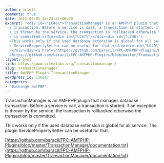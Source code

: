```yaml
---
author: ariels
comments: true
date: 2012-09-01 13:23:41+00:00
excerpt: "<div id=\"LC46\">TransactionManager is an AMFPHP plugin that manages database\
  \ transaction. Before a service is call, a transaction is started. If an exception\
  \ is thrown by the service, the transaction is rollbacked otherwise the transaction\
  \ is committed.</div><div id=\"LC47\"></div><div id=\"LC48\"\
  >This works only if the used database extension is global for all service. The plugin\
  \ ServicePropertySetter can be useful for that.</div><div id=\"LC49\"\
  ></div><div><a href=\"https://github.com/baracil/FPC-AMFPHP-Plugins/blob/master/TransactionManager/documentation.txt\"\
  >https://github.com/baracil/FPC-AMFPHP-Plugins/blob/master/TransactionManager/documentation.txt</a></div>"
layout: post
link: https://www.silexlabs.org/transactionmanager/
slug: transactionmanager
title: AmfPHP Plugin TransactionManager
wordpress_id: 136147
categories:
- "Exchange amfPHP"
---
```


TransactionManager is an AMFPHP plugin that manages database transaction. Before a service is call, a transaction is started. If an exception is thrown by the service, the transaction is rollbacked otherwise the transaction is committed.







This works only if the used database extension is global for all service. The plugin ServicePropertySetter can be useful for that.







[https://github.com/baracil/FPC-AMFPHP-Plugins/blob/master/TransactionManager/documentation.txt](https://github.com/baracil/FPC-AMFPHP-Plugins/blob/master/TransactionManager/documentation.txt)
